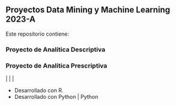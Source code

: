 ## Proyectos Data Mining y Machine Learning 2023-A
 Este repositorio contiene:
### Proyecto de Analítica Descriptiva
### Proyecto de Analítica Prescriptiva
|
|
|
- Desarrollado con R.
- Desarrollado con Python
| Python